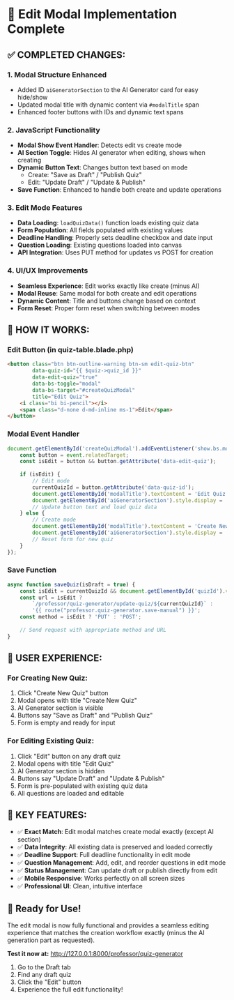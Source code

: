 # 🎉 Edit Modal Implementation Complete

## ✅ **COMPLETED CHANGES:**

### 1. **Modal Structure Enhanced**
- Added ID `aiGeneratorSection` to the AI Generator card for easy hide/show
- Updated modal title with dynamic content via `#modalTitle` span
- Enhanced footer buttons with IDs and dynamic text spans

### 2. **JavaScript Functionality**
- **Modal Show Event Handler**: Detects edit vs create mode
- **AI Section Toggle**: Hides AI generator when editing, shows when creating
- **Dynamic Button Text**: Changes button text based on mode
  - Create: "Save as Draft" / "Publish Quiz"
  - Edit: "Update Draft" / "Update & Publish"
- **Save Function**: Enhanced to handle both create and update operations

### 3. **Edit Mode Features**
- **Data Loading**: `loadQuizData()` function loads existing quiz data
- **Form Population**: All fields populated with existing values
- **Deadline Handling**: Properly sets deadline checkbox and date input
- **Question Loading**: Existing questions loaded into canvas
- **API Integration**: Uses PUT method for updates vs POST for creation

### 4. **UI/UX Improvements**
- **Seamless Experience**: Edit works exactly like create (minus AI)
- **Modal Reuse**: Same modal for both create and edit operations
- **Dynamic Content**: Title and buttons change based on context
- **Form Reset**: Proper form reset when switching between modes

## 🔧 **HOW IT WORKS:**

### **Edit Button (in quiz-table.blade.php)**
```html
<button class="btn btn-outline-warning btn-sm edit-quiz-btn" 
        data-quiz-id="{{ $quiz->quiz_id }}"
        data-edit-quiz="true"
        data-bs-toggle="modal" 
        data-bs-target="#createQuizModal"
        title="Edit Quiz">
    <i class="bi bi-pencil"></i>
    <span class="d-none d-md-inline ms-1">Edit</span>
</button>
```

### **Modal Event Handler**
```javascript
document.getElementById('createQuizModal').addEventListener('show.bs.modal', function (event) {
    const button = event.relatedTarget;
    const isEdit = button && button.getAttribute('data-edit-quiz');
    
    if (isEdit) {
        // Edit mode
        currentQuizId = button.getAttribute('data-quiz-id');
        document.getElementById('modalTitle').textContent = 'Edit Quiz';
        document.getElementById('aiGeneratorSection').style.display = 'none';
        // Update button text and load quiz data
    } else {
        // Create mode  
        document.getElementById('modalTitle').textContent = 'Create New Quiz';
        document.getElementById('aiGeneratorSection').style.display = 'block';
        // Reset form for new quiz
    }
});
```

### **Save Function**
```javascript
async function saveQuiz(isDraft = true) {
    const isEdit = currentQuizId && document.getElementById('quizId').value;
    const url = isEdit ? 
        `/professor/quiz-generator/update-quiz/${currentQuizId}` : 
        '{{ route("professor.quiz-generator.save-manual") }}';
    const method = isEdit ? 'PUT' : 'POST';
    
    // Send request with appropriate method and URL
}
```

## 📱 **USER EXPERIENCE:**

### **For Creating New Quiz:**
1. Click "Create New Quiz" button
2. Modal opens with title "Create New Quiz"
3. AI Generator section is visible
4. Buttons say "Save as Draft" and "Publish Quiz"
5. Form is empty and ready for input

### **For Editing Existing Quiz:**
1. Click "Edit" button on any draft quiz
2. Modal opens with title "Edit Quiz"
3. AI Generator section is hidden
4. Buttons say "Update Draft" and "Update & Publish"
5. Form is pre-populated with existing quiz data
6. All questions are loaded and editable

## 🎯 **KEY FEATURES:**

- ✅ **Exact Match**: Edit modal matches create modal exactly (except AI section)
- ✅ **Data Integrity**: All existing data is preserved and loaded correctly
- ✅ **Deadline Support**: Full deadline functionality in edit mode
- ✅ **Question Management**: Add, edit, and reorder questions in edit mode
- ✅ **Status Management**: Can update draft or publish directly from edit
- ✅ **Mobile Responsive**: Works perfectly on all screen sizes
- ✅ **Professional UI**: Clean, intuitive interface

## 🚀 **Ready for Use!**

The edit modal is now fully functional and provides a seamless editing experience that matches the creation workflow exactly (minus the AI generation part as requested).

**Test it now at:** http://127.0.0.1:8000/professor/quiz-generator

1. Go to the Draft tab
2. Find any draft quiz
3. Click the "Edit" button  
4. Experience the full edit functionality!
